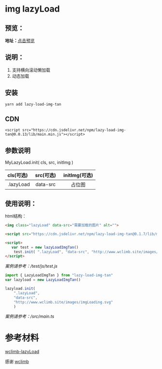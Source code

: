 
# img lazyLoad

## 预览：

**地址：**[点击预览](https://curtaintan.github.io/lazy-load-img-tan/test/index.html)

## 说明：
1. 支持横向滚动懒加载
2. 动态加载

## 安装
```
yarn add lazy-load-img-tan
```

## CDN
```
<script src="https://cdn.jsdelivr.net/npm/lazy-load-img-tan@0.0.13/lib/main.min.js"></script>
```

## 参数说明

MyLazyLoad.init( cls, src, initImg )

| cls(可选)   | src(可选)    |  initImg(可选)  |
| :----: | :----:   | :----: |
| .lazyLoad | data-src   | 占位图  |


## 使用说明：

html结构：
```html
<img class="lazyLoad" data-src="需要加载的图片" alt="">
```

```html
<script src="https://cdn.jsdelivr.net/npm/lazy-load-img-tan@0.1.7/lib/main.min.js"></script>

<script>
   var test = new lazyLoadImgTan()
    test.init( ".lazyLoad", "data-src", "http://www.wclimb.site/images/imgLoading.svg" ) 
</script>
```

*案例请参考：/test/js/test.js*

```js
import { LazyLoadImgTan } from "lazy-load-img-tan"
var lazyload = new LazyLoadImgTan()

lazyload.init( 
    ".lazyLoad",
    "data-src",
    "http://www.wclimb.site/images/imgLoading.svg" 
    )
```
*案例请参考：/src/main.ts*

# 参考材料

[wclimb-lazyLoad](https://github.com/wclimb/lazyLoad)

感谢 [wclimb](http://www.wclimb.site)
